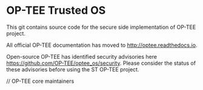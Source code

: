 # OP-TEE Trusted OS
This git contains source code for the secure side implementation of OP-TEE
project.

All official OP-TEE documentation has moved to http://optee.readthedocs.io.

Open-source OP-TEE has identified security advisories here
https://github.com/OP-TEE/optee_os/security.
Please consider the status of these advisories before using the ST OP-TEE
project.

// OP-TEE core maintainers
